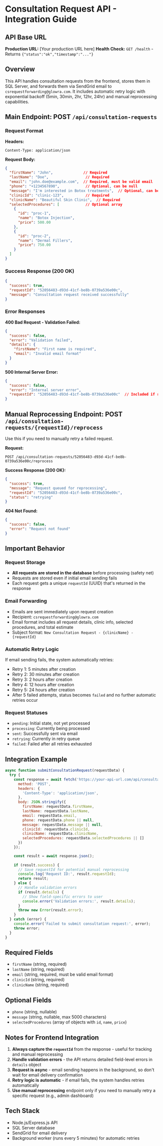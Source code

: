# Consultation Request API - Integration Guide

## API Base URL
**Production URL:** [Your production URL here]
**Health Check:** `GET /health` - Returns `{"status":"ok","timestamp":"..."}`

## Overview
This API handles consultation requests from the frontend, stores them in SQL Server, and forwards them via SendGrid email to `csrequestforwarding@glowra.com`. It includes automatic retry logic with exponential backoff (5min, 30min, 2hr, 12hr, 24hr) and manual reprocessing capabilities.

## Main Endpoint: POST `/api/consultation-requests`

### Request Format
**Headers:**
```
Content-Type: application/json
```

**Request Body:**
```json
{
  "firstName": "John",              // Required
  "lastName": "Doe",                 // Required
  "email": "john.doe@example.com",  // Required, must be valid email
  "phone": "+1234567890",            // Optional, can be null
  "message": "I'm interested in Botox treatments",  // Optional, can be null
  "clinicId": "clinic-123",          // Required
  "clinicName": "Beautiful Skin Clinic",  // Required
  "selectedProcedures": [            // Optional array
    {
      "id": "proc-1",
      "name": "Botox Injection",
      "price": 500.00
    },
    {
      "id": "proc-2",
      "name": "Dermal Fillers",
      "price": 750.00
    }
  ]
}
```

### Success Response (200 OK)
```json
{
  "success": true,
  "requestId": "52056483-d93d-41cf-be8b-0739a536e00c",
  "message": "Consultation request received successfully"
}
```

### Error Responses

**400 Bad Request - Validation Failed:**
```json
{
  "success": false,
  "error": "Validation failed",
  "details": {
    "firstName": "First name is required",
    "email": "Invalid email format"
  }
}
```

**500 Internal Server Error:**
```json
{
  "success": false,
  "error": "Internal server error",
  "requestId": "52056483-d93d-41cf-be8b-0739a536e00c"  // Included if request was stored
}
```

## Manual Reprocessing Endpoint: POST `/api/consultation-requests/{requestId}/reprocess`

Use this if you need to manually retry a failed request.

**Request:**
```
POST /api/consultation-requests/52056483-d93d-41cf-be8b-0739a536e00c/reprocess
```

**Success Response (200 OK):**
```json
{
  "success": true,
  "message": "Request queued for reprocessing",
  "requestId": "52056483-d93d-41cf-be8b-0739a536e00c",
  "status": "retrying"
}
```

**404 Not Found:**
```json
{
  "success": false,
  "error": "Request not found"
}
```

## Important Behavior

### Request Storage
- **All requests are stored in the database** before processing (safety net)
- Requests are stored even if initial email sending fails
- Each request gets a unique `requestId` (UUID) that's returned in the response

### Email Forwarding
- Emails are sent immediately upon request creation
- Recipient: `csrequestforwarding@glowra.com`
- Email format includes all request details, clinic info, selected procedures, and total estimate
- Subject format: `New Consultation Request - {clinicName} - {requestId}`

### Automatic Retry Logic
If email sending fails, the system automatically retries:
- Retry 1: 5 minutes after creation
- Retry 2: 30 minutes after creation
- Retry 3: 2 hours after creation
- Retry 4: 12 hours after creation
- Retry 5: 24 hours after creation
- After 5 failed attempts, status becomes `failed` and no further automatic retries occur

### Request Statuses
- `pending`: Initial state, not yet processed
- `processing`: Currently being processed
- `sent`: Successfully sent via email
- `retrying`: Currently in retry queue
- `failed`: Failed after all retries exhausted

## Integration Example

```javascript
async function submitConsultationRequest(requestData) {
  try {
    const response = await fetch('https://your-api-url.com/api/consultation-requests', {
      method: 'POST',
      headers: {
        'Content-Type': 'application/json',
      },
      body: JSON.stringify({
        firstName: requestData.firstName,
        lastName: requestData.lastName,
        email: requestData.email,
        phone: requestData.phone || null,
        message: requestData.message || null,
        clinicId: requestData.clinicId,
        clinicName: requestData.clinicName,
        selectedProcedures: requestData.selectedProcedures || []
      })
    });

    const result = await response.json();
    
    if (result.success) {
      // Save requestId for potential manual reprocessing
      console.log('Request ID:', result.requestId);
      return result;
    } else {
      // Handle validation errors
      if (result.details) {
        // Show field-specific errors to user
        console.error('Validation errors:', result.details);
      }
      throw new Error(result.error);
    }
  } catch (error) {
    console.error('Failed to submit consultation request:', error);
    throw error;
  }
}
```

## Required Fields
- `firstName` (string, required)
- `lastName` (string, required)
- `email` (string, required, must be valid email format)
- `clinicId` (string, required)
- `clinicName` (string, required)

## Optional Fields
- `phone` (string, nullable)
- `message` (string, nullable, max 5000 characters)
- `selectedProcedures` (array of objects with `id`, `name`, `price`)

## Notes for Frontend Integration
1. **Always capture the `requestId`** from the response - useful for tracking and manual reprocessing
2. **Handle validation errors** - the API returns detailed field-level errors in `details` object
3. **Request is async** - email sending happens in the background, so don't wait for email delivery confirmation
4. **Retry logic is automatic** - if email fails, the system handles retries automatically
5. **Use manual reprocessing** endpoint only if you need to manually retry a specific request (e.g., admin dashboard)

## Tech Stack
- Node.js/Express.js API
- SQL Server database
- SendGrid for email delivery
- Background worker (runs every 5 minutes) for automatic retries

